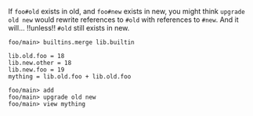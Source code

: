 If `foo#old` exists in old, and `foo#new` exists in new, you might think `upgrade old new` would rewrite references to
`#old` with references to `#new`. And it will... !!unless!! `#old` still exists in new.

``` ucm :hide
foo/main> builtins.merge lib.builtin
```

``` unison
lib.old.foo = 18
lib.new.other = 18
lib.new.foo = 19
mything = lib.old.foo + lib.old.foo
```

``` ucm
foo/main> add
foo/main> upgrade old new
foo/main> view mything
```
